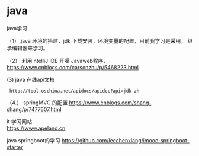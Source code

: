 # java
java学习


（1）.java 环境的搭建，jdk  下载安装，环境变量的配置，目前我学习是采用， 继承编辑器来学习。

 （2） 利用IntelliJ IDE 开噶 Javaweb程序，  
       https://www.cnblogs.com/carsonzhu/p/5468223.html  
       
       
 (3) java 在线api文档
 
     http://tool.oschina.net/apidocs/apidoc?api=jdk-zh 

（4.） springMVC 的配置
https://www.cnblogs.com/shang-shang/p/7477607.html

it 学习网站  
https://www.apeland.cn


java springboot的学习   https://github.com/leechenxiang/imooc-springboot-starter 



